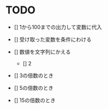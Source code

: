TODO
===========

- [] 1から100までの出力して変数に代入

- [] 受け取った変数を条件にわける
- [] 数値を文字列にかえる
    - [] 2
- [] 3の倍数のとき
- [] 5の倍数のとき
- [] 15の倍数のとき 

